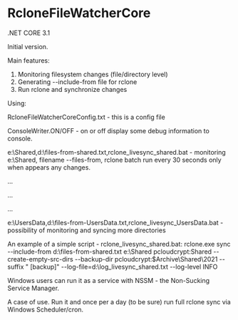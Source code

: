 # RcloneFileWatcherCore
.NET CORE 3.1

Initial version. 

Main features:
1. Monitoring  filesystem changes (file/directory level)
2. Generating --include-from file for rclone
3. Run rclone and synchronize changes

Using:

RcloneFileWatcherCoreConfig.txt - this is a config file

ConsoleWriter.ON/OFF - on or off display some debug information to console.

e:\Shared\,d:\files-from-shared.txt,rclone_livesync_shared.bat - monitoring e:\Shared, filename --files-from, rclone batch run every 30 seconds only when appears any changes.

...

...

...

e:\UsersData\,d:\files-from-UsersData.txt,rclone_livesync_UsersData.bat - possibility of monitoring and syncing more directories

An example of a simple script - rclone_livesync_shared.bat:
rclone.exe sync --include-from d:\files-from-shared.txt e:\Shared pcloudcrypt:Shared --create-empty-src-dirs --backup-dir pcloudcrypt:$Archive\Shared\2021 --suffix " [backup]" --log-file=d:\log_livesync_shared.txt --log-level INFO

Windows users can run it as a service with NSSM - the Non-Sucking Service Manager.

A case of use. Run it and once per a day (to be sure) run full rclone sync via Windows Scheduler/cron.
